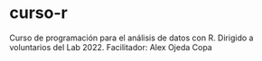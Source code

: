 curso-r
=======

Curso de programación para el análisis de datos con R. Dirigido a voluntarios del Lab 2022.
Facilitador: Alex Ojeda Copa